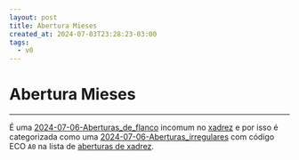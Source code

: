 ```yaml
---
layout: post
title: Abertura Mieses
created_at: 2024-07-03T23:28:23-03:00
tags:
  - v0
---
```

# Abertura Mieses
----

É uma [2024-07-06-Aberturas_de_flanco](api/2024/07/06/2024-07-06-Aberturas_de_flanco.md) incomum no [xadrez](api/2024/07/06/2024-07-06-Xadrez.md) e por isso é categorizada como uma [2024-07-06-Aberturas_irregulares](api/2024/07/06/2024-07-06-Aberturas_irregulares.md) com código ECO `A0` na lista de [aberturas de xadrez](api/2024/07/06/2024-07-06-Aberturas_de_xadrez.md).